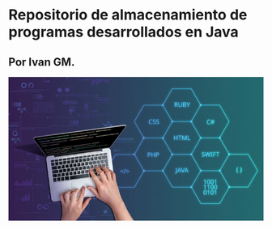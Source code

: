 # Repositorio de almacenamiento de programas desarrollados en Java

## Por Ivan GM.
![img1.jpeg](imagenes/img1.jpeg)
